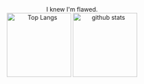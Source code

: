 <div align="center">
  I knew I'm flawed.
</div>
<div align="center">
  <img alt="Top Langs" height="150px" src="https://github-readme-stats-one-self.vercel.app/api?username=pseuxide&count_private=true&hide_border=true&include_all_commits=true&hide=contribs&theme=codeSTACKr" />
  <img alt="github stats" height="150px" src="https://github-readme-stats-one-self.vercel.app/api/top-langs/?username=pseuxide&layout=compact&border_color=574666&hide_border=true&theme=codeSTACKr" />
</div>
